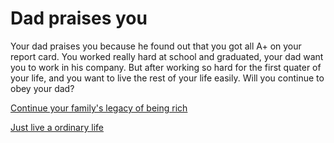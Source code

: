 # Dad praises you
Your dad praises you because he found out that you got all A+ on your report card. You worked really hard at school and graduated, your dad want you to work in his company. But after working so hard for the first quater of your life, and you want to live the rest of your life easily. Will you continue to obey your dad?

[Continue your family's legacy of being rich](../life-from-both-options/trillionaire.md)

[Just live a ordinary life](../life-from-both-options/ordinary-life.md)


